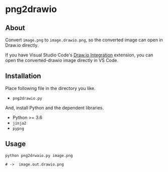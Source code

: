 # png2drawio

## About

Convert `image.png` to `image.drawio.png`, so the converted image can open in Draw.io directly.

If you have Visual Studio Code's [Draw.io Integration](https://marketplace.visualstudio.com/items?itemName=hediet.vscode-drawio) extension, you can open the converted-drawio image directly in VS Code.

## Installation

Place following file in the directory you like.

- `png2drawio.py`

And, install Python and the dependent libraries.

- Python >= 3.6
- `jinja2`
- `pypng`


## Usage
```
python png2drwaio.py image.png

# ->  image.out.drawio.png
```


